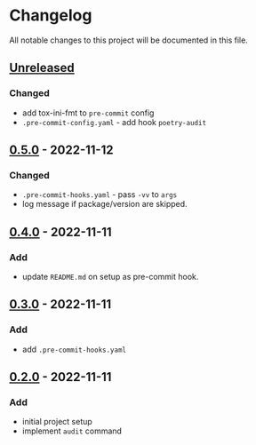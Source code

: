 # Changelog

All notable changes to this project will be documented in this file.

## [Unreleased]
### Changed
* add tox-ini-fmt to `pre-commit` config
* `.pre-commit-config.yaml` - add hook `poetry-audit`

## [0.5.0] - 2022-11-12
### Changed
* `.pre-commit-hooks.yaml` - pass `-vv` to `args`
* log message if package/version are skipped.

## [0.4.0] - 2022-11-11
### Add
* update `README.md` on setup as pre-commit hook.

## [0.3.0] - 2022-11-11
### Add
* add `.pre-commit-hooks.yaml`

## [0.2.0] - 2022-11-11
### Add
* initial project setup
* implement `audit` command


[Unreleased]: https://github.com/koyeung/ko-poetry-audit-plugin/compare/main...HEAD
[0.5.0]: https://github.com/koyeung/ko-poetry-audit-plugin/releases/tag/0.5.0
[0.4.0]: https://github.com/koyeung/ko-poetry-audit-plugin/releases/tag/0.4.0
[0.3.0]: https://github.com/koyeung/ko-poetry-audit-plugin/releases/tag/0.3.0
[0.2.0]: https://github.com/koyeung/ko-poetry-audit-plugin/releases/tag/0.2.0
